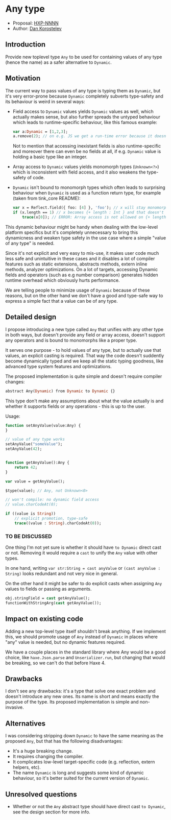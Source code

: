 # Any type

* Proposal: [HXP-NNNN](NNNN-any.md)
* Author: [Dan Korostelev](https://github.com/nadako)

## Introduction

Provide new toplevel type `Any` to be used for containing values of any type (hence the name)
as a safer alternative to `Dynamic`.

## Motivation

The current way to pass values of any type is typing them as `Dynamic`, but it's
very error-prone because `Dynamic` completely subverts type-safety and its behaviour
is weird in several ways:

 * Field access to `Dynamic` values yields `Dynamic` values as well, which actually makes sense,
   but also further spreads the untyped behaviour which leads to runtime-specific behaviour, like
   this famous example:

   ```haxe
   var a:Dynamic = [1,2,3];
   a.remove(2); // on e.g. JS we get a run-time error because it doesn't have this field
   ```

   Not to mention that accessing inexistant fields is also runtime-specific and moreover there
   can even be no fields at all, if e.g. `Dynamic` value is holding a basic type like an integer.

 * Array access to `Dynamic` values yields monomorph types (`Unknown<?>`) which is inconsistent
   with field access, and it also weakens the type-safety of code.

 * `Dynamic` isn't bound to monomorph types which often leads to surprising behaviour when `Dynamic`
   is used as a function return type, for example (taken from tink_core README):

   ```haxe
   var x = Reflect.field({ foo: [4] }, 'foo'); // x will stay monomorph even though Reflect.field returns Dynamic
   if (x.length == 1) // x becomes {+ length : Int } and that doesn't support array access
       trace(x[0]); // ERROR: Array access is not allowed on {+ length : Int }
   ```

This dynamic behaviour might be handy when dealing with the low-level platform specifics but it's completely unnecessary
to bring this dynamicness and weaken type safety in the use case where a simple "value of any type" is needed.

Since it's not explicit and very easy to mis-use, it makes user code much less safe and unintuitive in these cases
and it disables a lot of compiler features such as static extensions, abstracts methods, extern inline methods,
analyzer optimizations. On a lot of targets, accessing Dynamic fields and operators (such as e.g number comparison)
generates hidden runtime overhead which obviously hurts performance.

We are telling people to minimize usage of `Dynamic` because of these reasons, but on the other hand we don't
have a good and type-safe way to express a simple fact that a value can be of any type.

## Detailed design

I propose introducing a new type called `Any` that unifies with any other type in both ways, but doesn't provide
any field or array access, doesn't support any operators and is bound to monomorphs like a proper type.

It serves one purpose - to hold values of any type, but to actually use that values, an explicit casting is required.
That way the code doesn't suddently become dynamically typed and we keep all the static typing goodness, like
advanced type system features and optimizations.

The proposed implementation is quite simple and doesn't require compiler changes:

```haxe
abstract Any(Dynamic) from Dynamic to Dynamic {}
```

This type don't make any assumptions about what the value actually is and whether it supports fields or
any operations - this is up to the user.

Usage:
```haxe
function setAnyValue(value:Any) {
}

// value of any type works
setAnyValue("someValue");
setAnyValue(42);


function getAnyValue():Any {
    return 42;
}

var value = getAnyValue();

$type(value); // Any, not Unknown<0>

// won't compile: no dynamic field access
// value.charCodeAt(0);

if ((value is String))
    // explicit promotion, type-safe
    trace((value : String).charCodeAt(0));
```

### TO BE DISCUSSED

One thing I'm not yet sure is whether it should have `to Dynamic` direct cast or not. Removing it
would require a `cast` to unify the `Any` value with other types.

In one hand, writing `var str:String = cast anyValue` or `(cast anyValue : String)` looks redundant and not very nice in general.

On the other hand it might be safer to do explicit casts when assigning `Any` values to fields or passing as arguments.

```haxe
obj.stringField = cast getAnyValue();
functionWithStringArg(cast getAnyValue());
```

## Impact on existing code

Adding a new top-level type itself shouldn't break anything. If we implement this, we should promote usage of `Any`
instead of `Dynamic` in places where "any" value is needed, but no dynamic features required.

We have a couple places in the standard library where Any would be a good choice, like `haxe.Json.parse` and `Unserializer.run`,
but changing that would be breaking, so we can't do that before Haxe 4.

## Drawbacks

I don't see any drawbacks: it's a type that solve one exact problem and doesn't introduce any new ones. Its name is
short and means exactly the purpose of the type. Its proposed implementation is simple and non-invasive.

## Alternatives

I was considering stripping down `Dynamic` to have the same meaning as the proposed `Any`, but that has the following disadvantages:
 * It's a huge breaking change.
 * It requires changing the compiler.
 * It complicates low-level target-specific code (e.g. reflection, extern helpers, etc).
 * The name `Dynamic` is long and suggests some kind of dynamic behaviour, so it's better suited for the current
   version of `Dynamic`.

## Unresolved questions

 * Whether or not the `Any` abstract type should have direct cast `to Dynamic`, see the design section for more info.
